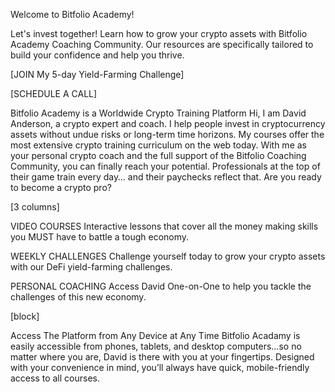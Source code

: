 
Welcome to Bitfolio Academy!
 

Let's invest together!
Learn how to grow your crypto assets with Bitfolio Academy Coaching Community. Our resources are specifically tailored to build your confidence and help you thrive.

[JOIN My 5-day Yield-Farming Challenge]

[SCHEDULE A CALL]

Bitfolio Academy is a Worldwide Crypto Training Platform
Hi, I am David Anderson, a crypto expert and coach. I help people invest in cryptocurrency assets without undue risks or long-term time horizons. My courses offer the most extensive crypto training curriculum on the web today. With me as your personal crypto coach and the full support of the Bitfolio Coaching Community, you can finally reach your potential. Professionals at the top of their game train every day… and their paychecks reflect that. Are you ready to become a crypto pro?

[3 columns]

VIDEO COURSES
Interactive lessons that cover all the money making skills you MUST have to battle a tough economy.

WEEKLY CHALLENGES
Challenge yourself today to grow your crypto assets with our DeFi yield-farming challenges. 

PERSONAL COACHING
Access David One-on-One to help you tackle the challenges of this new economy.

[block] 

Access The Platform from Any Device at Any Time
Bitfolio Acadamy is easily accessible from phones, tablets, and desktop computers…so no matter where you are, David is there with you at your fingertips. Designed with your convenience in mind, you’ll always have quick, mobile-friendly access to all courses.

